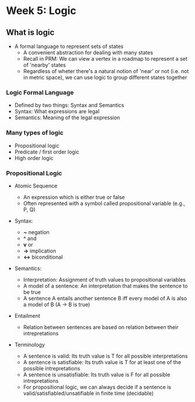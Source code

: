 # Week 5: Logic

## What is logic
- A formal language to represent sets of states
  - A convenient abstraction for dealing with many states
  - Recall in PRM: We can view a vertex in a roadmap to represent a set of 'nearby' states
  - Regardless of wheter there's a natural notion of 'near' or not (i.e. not in metric space), we can use logic to group different states together

### Logic Formal Language
- Defined by two things: Syntax and Semantics
- Syntax: What expressions are legal
- Semantics: Meaning of the legal expression

### Many types of logic
- Propositional logic
- Predicate / first order logic
- High order logic

### Propositional Logic
- Atomic Sequence
  - An expression which is either true or false
  - Often represented with a symbol called propositional variable (e.g., P, Q)
- Syntax:
  - __~__ negation
  - __^__ and
  - __v__ or
  - __->__ implication
  - __<->__ biconditional

- Semantics:
  - Interpretation: Assignment of truth values to propositional variables
  - A model of a sentence: An interpretation that makes the sentence to be true
  - A sentence A entails another sentence B iff every model of A is also a model of B (A -> B is true)

- Entailment
  - Relation between sentences are based on relation between their intrepretations
- Terminology
  - A sentence is valid: Its truth value is T for all possible interpretations
  - A sentence is satisfiable: Its truth value is T for at least one of the possible intrepretations
  - A sentence is unsatisfiable: Its truth value is F for all possible intrepretations
  - For propositional logic, we can always decide if a sentence is valid/satisfiabled/unsatifiable in finite time (decidable)
